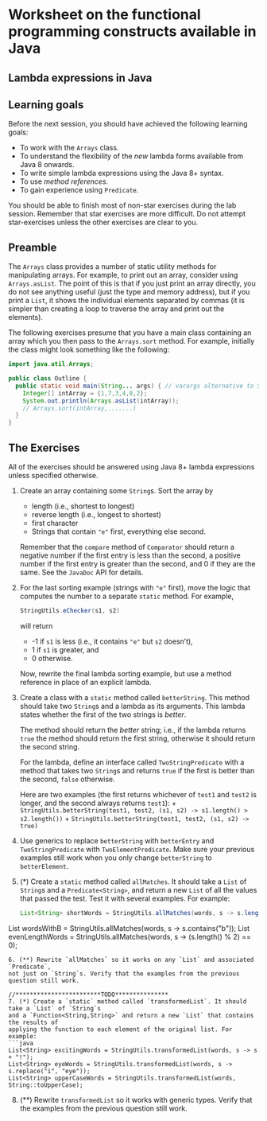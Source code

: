 # Worksheet on the functional programming constructs available in Java

## Lambda expressions in Java

## Learning goals

Before the next session, you should have achieved the following learning goals:

+ To work with the `Arrays` class.
+ To understand the flexibility of the *new* lambda forms available from Java 8 onwards.
+ To write simple lambda expressions using the Java 8+ syntax.
+ To use *method references*.
+ To gain experience using `Predicate`.

You should be able to finish most of non-star exercises during the lab session. 
Remember that star exercises are more difficult. 
Do not attempt star-exercises unless the other exercises are clear to you.

## Preamble

The `Arrays` class provides a number of static utility methods for manipulating arrays. 
For example, to print out an array, consider using `Arrays.asList`. 
The point of this is that if you just print an array directly, you do not see anything useful 
(just the type and memory address), but if you print a `List`, 
it shows the individual elements separated by commas 
(it is simpler than creating a loop to traverse the array and print out the elements).

The following exercises presume that you have a main class containing an array which you then 
pass to the `Arrays.sort` method. For example, initially the class might look something like the following:

```java
import java.util.Arrays;

public class Outline {
  public static void main(String... args) { // varargs alternative to String[]
    Integer[] intArray = {1,7,3,4,8,2};
    System.out.println(Arrays.asList(intArray));
    // Arrays.sort(intArray,.......)
  } 
}
```

## The Exercises

All of the exercises should be answered using Java 8+ lambda expressions unless specified otherwise.

1. Create an array containing some `String`s. Sort the array by
	+ length (i.e., shortest to longest)
	+ reverse length (i.e., longest to shortest)
	+ first character
	+ Strings that contain `"e"` first, everything else second.
    	
   Remember that the `compare` method of `Comparator` should return a negative number 
   if the first entry is less than the second, a positive number if the first entry is greater 
   than the second, and 0 if they are the same. See the `JavaDoc` API for details.
   
2. For the last sorting example (strings with `"e"` first), 
   move the logic that computes the number to a separate `static` method. For example,
   
   ```java
   StringUtils.eChecker(s1, s2)
   ```
   will return
   + -1 if `s1` is less (i.e., it contains `"e"` but `s2` doesn’t),
   + 1 if `s1` is greater, and
   + 0 otherwise.
   
   Now, rewrite the final lambda sorting example, but use a method reference in place of an explicit lambda.

3.  Create a class with a `static` method called `betterString`. 
      This method should take two `String`s and a lambda as its arguments. 
      This lambda states whether the first of the two strings is *better*.
   
      The method should return the *better* string; i.e., if the lambda returns `true` 
      the method should return the first string, otherwise it should return the second string.

      For the lambda, define an interface called `TwoStringPredicate` with a method that takes two `String`s 
      and returns `true` if the first is better than the second, `false` otherwise.
   
      Here are two examples (the first returns whichever of `test1` and `test2` is longer, 
      and the second always returns `test1`):
   		+ `StringUtils.betterString(test1, test2, (s1, s2) -> s1.length() > s2.length())`
   		+ `StringUtils.betterString(test1, test2, (s1, s2) -> true)`
	
4. Use generics to replace `betterString` with `betterEntry` and `TwoStringPredicate` 
   with `TwoElementPredicate`. Make sure your previous examples still work when you only change 
   `betterString` to `betterElement`.
   
5. (*) Create a `static` method called `allMatches`. It should take a `List` of `String`s 
   and a `Predicate<String>`, and return a new `List` of all the values that passed the test. 
   Test it with several examples. For example:
   ```java
   List<String> shortWords = StringUtils.allMatches(words, s -> s.length() < 4);
  List<String> wordsWithB = StringUtils.allMatches(words, s -> s.contains("b"));
  List<String> evenLengthWords = StringUtils.allMatches(words, s -> (s.length() % 2) == 0);
   ```
6. (**) Rewrite `allMatches` so it works on any `List` and associated `Predicate`, 
   not just on `String`s. Verify that the examples from the previous question still work.
   
   //************************TODO***************
7. (*) Create a `static` method called `transformedList`. It should take a `List` of `String`s 
   and a `Function<String,String>` and return a new `List` that contains the results of 
   applying the function to each element of the original list. For example:
   ```java
   List<String> excitingWords = StringUtils.transformedList(words, s -> s + "!");
   List<String> eyeWords = StringUtils.transformedList(words, s -> s.replace("i", "eye"));
   List<String> upperCaseWords = StringUtils.transformedList(words, String::toUpperCase);
   ```
	
8.	(**) Rewrite `transformedList` so it works with generic types. 
   Verify that the examples from the previous question still work.
